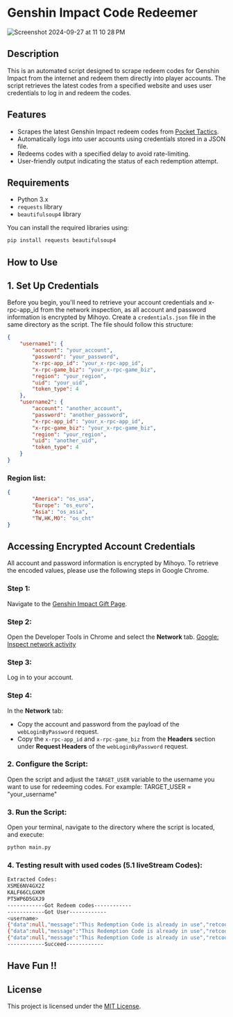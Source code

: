 # Genshin Impact Code Redeemer
![Screenshot 2024-09-27 at 11 10 28 PM](https://github.com/user-attachments/assets/58c06428-c57d-498e-90b7-4541167e56f2)

## Description
This is an automated script designed to scrape redeem codes for Genshin Impact from the internet and redeem them directly into player accounts. The script retrieves the latest codes from a specified website and uses user credentials to log in and redeem the codes.

## Features
- Scrapes the latest Genshin Impact redeem codes from [Pocket Tactics](https://www.pockettactics.com/genshin-impact/codes).
- Automatically logs into user accounts using credentials stored in a JSON file.
- Redeems codes with a specified delay to avoid rate-limiting.
- User-friendly output indicating the status of each redemption attempt.

## Requirements
- Python 3.x
- `requests` library
- `beautifulsoup4` library

You can install the required libraries using:
```bash
pip install requests beautifulsoup4
```

## How to Use

## 1. Set Up Credentials

Before you begin, you'll need to retrieve your account credentials and x-rpc-app_id from the network inspection, as all account and password information is encrypted by Mihoyo. Create a `credentials.json` file in the same directory as the script. The file should follow this structure:

```json
{
    "username1": {
        "account": "your_account",
        "password": "your_password",
        "x-rpc-app_id": "your_x-rpc-app_id",
        "x-rpc-game_biz": "your_x-rpc-game_biz",
        "region": "your_region",
        "uid": "your_uid",
        "token_type": 4
    },
    "username2": {
        "account": "another_account",
        "password": "another_password",
        "x-rpc-app_id": "your_x-rpc-app_id",
        "x-rpc-game_biz": "your_x-rpc-game_biz",
        "region": "your_region",
        "uid": "another_uid",
        "token_type": 4
    }
}
```
### Region list:
```json
{
        "America": "os_usa",
        "Europe": "os_euro",
        "Asia": "os_asia",
        "TW,HK,MO": "os_cht"
}
```

## Accessing Encrypted Account Credentials

All account and password information is encrypted by Mihoyo. To retrieve the encoded values, please use the following steps in Google Chrome.

### Step 1:
Navigate to the [Genshin Impact Gift Page](https://genshin.hoyoverse.com/en/gift).

### Step 2:
Open the Developer Tools in Chrome and select the **Network** tab.
[Google: Inspect network activity](https://developer.chrome.com/docs/devtools/network)
### Step 3:
Log in to your account.

### Step 4:
In the **Network** tab:
- Copy the account and password from the payload of the `webLoginByPassword` request.
- Copy the `x-rpc-app_id` and `x-rpc-game_biz` from the **Headers** section under **Request Headers** of the `webLoginByPassword` request.


### 2. Configure the Script:

Open the script and adjust the `TARGET_USER` variable to the username you want to use for redeeming codes.
For example: TARGET_USER = "your_username"

### 3. Run the Script:

Open your terminal, navigate to the directory where the script is located, and execute:
```bash
python main.py
```
### 4. Testing result with used codes (5.1 liveStream Codes):

```bash
Extracted Codes:
XSME6NV4GX2Z
KALF66CLGXKM
PT5WP6D5GXJ9
------------Got Redeem codes------------
------------Got User------------
<username>
{"data":null,"message":"This Redemption Code is already in use","retcode":-2017}
{"data":null,"message":"This Redemption Code is already in use","retcode":-2017}
{"data":null,"message":"This Redemption Code is already in use","retcode":-2017}
------------Succeed------------
```
## Have Fun !!


## License

This project is licensed under the [MIT License](LICENSE).
